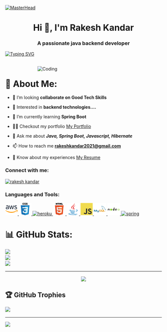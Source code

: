 [![MasterHead](https://media-fastly.hackerearth.com/media/hackathon/paypal-java-backend-developer-assesment/images/fbf8b994b2-Paypal_cover_image_Java_Backend.png)](https://rakesh7063.io)
<h1 align="center">Hi 👋, I'm Rakesh Kandar</h1>

<h3 align="center">A passionate java backend developer</h3>
<p>
<a href="https://git.io/typing-svg"><img src="https://readme-typing-svg.demolab.com?font=Fira+Code&size=24&duration=4000&pause=1000&color=F70000&background=FFFFFF00&width=500&height=51&lines=Full+Stack+Web+Developer;Rising+Java+Developer;Always+Learning+New+Things" alt="Typing SVG" /></a>
</p>
</br>
<img align="right" alt="Coding" width="400" src="https://cdn.dribbble.com/users/1162077/screenshots/3848914/programmer.gif">

# 💫 About Me:

- 🔭 I’m looking ****collaborate on Good Tech Skills****
-  🌱 Interested in ****backend technologies....****
- 🌱 I’m currently learning  ****Spring Boot****

- 👨‍💻 Checkout my portfolio [My Portfolio](https://rakesh7063.github.io/#)

- 💬 Ask me about ***Java, Spring Boot, Javascript, Hibernate***

- 📫 How to reach me **rakeshkandar2021@gmail.com**

- 📄 Know about my experiences [My Resume](https://drive.google.com/file/d/1EpUVUTkFazPaVJFjFbefBQxGQdSMbygq/view?usp=sharing)

<h3 align="left">Connect with me:</h3>
<p align="left">
<a href="https://www.linkedin.com/in/rakesh-kandar-180a58244/" target="blank"><img align="center" src="https://raw.githubusercontent.com/rahuldkjain/github-profile-readme-generator/master/src/images/icons/Social/linked-in-alt.svg" alt="rakesh kandar" height="30" width="40" /></a>
</p>


<!-- <a href="https://www.linkedin.com/in/rakesh-kandar-180a58244/" target="blank"><img align="center" src="https://raw.githubusercontent.com/rahuldkjain/github-profile-readme-generator/master/src/images/icons/Social/linked-in-alt.svg" alt="rakesh7063" height="30" width="40" /></a> -->



<h3 align="left">Languages and Tools:</h3>
<p align="left"> <a href="https://aws.amazon.com" target="_blank" rel="noreferrer"> <img src="https://raw.githubusercontent.com/devicons/devicon/master/icons/amazonwebservices/amazonwebservices-original-wordmark.svg" alt="aws" width="40" height="40"/> </a> <a href="https://www.w3schools.com/css/" target="_blank" rel="noreferrer"> <img src="https://raw.githubusercontent.com/devicons/devicon/master/icons/css3/css3-original-wordmark.svg" alt="css3" width="40" height="40"/> </a> <a href="https://heroku.com" target="_blank" rel="noreferrer"> <img src="https://www.vectorlogo.zone/logos/heroku/heroku-icon.svg" alt="heroku" width="40" height="40"/> </a> <a href="https://www.w3.org/html/" target="_blank" rel="noreferrer"> <img src="https://raw.githubusercontent.com/devicons/devicon/master/icons/html5/html5-original-wordmark.svg" alt="html5" width="40" height="40"/> </a> <a href="https://www.java.com" target="_blank" rel="noreferrer"> <img src="https://raw.githubusercontent.com/devicons/devicon/master/icons/java/java-original.svg" alt="java" width="40" height="40"/> </a> <a href="https://developer.mozilla.org/en-US/docs/Web/JavaScript" target="_blank" rel="noreferrer"> <img src="https://raw.githubusercontent.com/devicons/devicon/master/icons/javascript/javascript-original.svg" alt="javascript" width="40" height="40"/> </a> <a href="https://www.mysql.com/" target="_blank" rel="noreferrer"> <img src="https://raw.githubusercontent.com/devicons/devicon/master/icons/mysql/mysql-original-wordmark.svg" alt="mysql" width="40" height="40"/> </a> <a href="https://nodejs.org" target="_blank" rel="noreferrer"> <img src="https://raw.githubusercontent.com/devicons/devicon/master/icons/nodejs/nodejs-original-wordmark.svg" alt="nodejs" width="40" height="40"/> </a> <a href="https://spring.io/" target="_blank" rel="noreferrer"> <img src="https://www.vectorlogo.zone/logos/springio/springio-icon.svg" alt="spring" width="40" height="40"/> </a> </p>

# 📊 GitHub Stats:
![](https://github-readme-stats.vercel.app/api?username=rakesh7063&theme=dark&hide_border=false&include_all_commits=true&count_private=true)<br/>
![](https://github-readme-streak-stats.herokuapp.com/?user=rakesh7063&theme=dark&hide_border=false)<br/>
![](https://github-readme-stats.vercel.app/api/top-langs/?username=rakesh7063&theme=dark&hide_border=false&include_all_commits=true&count_private=true&layout=compact)

---

<a href="https://github.com/rakesh7063/github-readme-activity-graph"></a>


<p align="center">
<a href="https://github.com/rakesh7063"><span>
<img align="center" src="https://github-profile-summary-cards.vercel.app/api/cards/profile-details?username=rakesh7063&theme=dracula" />
</span></a> </p>



## 🏆 GitHub Trophies
![](https://github-profile-trophy.vercel.app/?username=rakesh7063&theme=radical&no-frame=false&no-bg=false&margin-w=4)

---
[![](https://visitcount.itsvg.in/api?id=rakesh7063&icon=0&color=0)](https://visitcount.itsvg.in)
